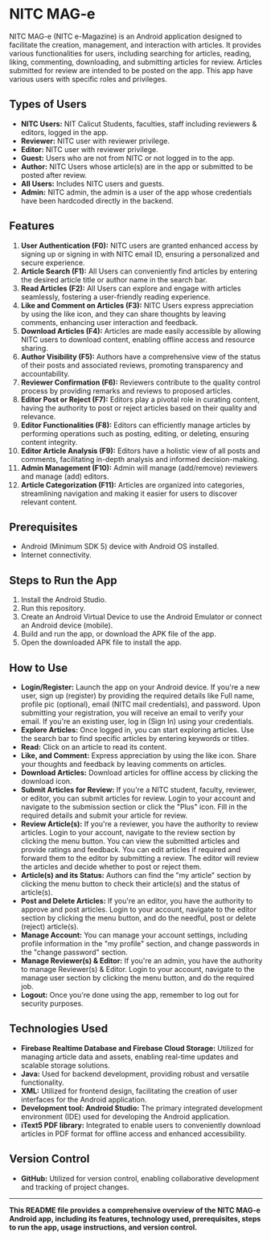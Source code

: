 # NITC MAG-e

NITC MAG-e (NITC e-Magazine) is an Android application designed to facilitate the creation, management, and interaction with articles. It provides various functionalities for users, including searching for articles, reading, liking, commenting, downloading, and submitting articles for review. Articles submitted for review are intended to be posted on the app. This app have various users with specific roles and privileges.

## Types of Users
- **NITC Users:** NIT Calicut Students, faculties, staff including reviewers & editors, logged in the app.
- **Reviewer:** NITC user with reviewer privilege.
- **Editor:** NITC user with reviewer privilege.
- **Guest:** Users who are not from NITC or not logged in to the app.
- **Author:** NITC Users whose article(s) are in the app or submitted to be posted after review.
- **All Users:** Includes NITC users and guests.
- **Admin:** NITC admin, the admin is a user of the app whose credentials have been hardcoded directly in the backend.

## Features
1. **User Authentication (F0):** NITC users are granted enhanced access by signing up or signing in with NITC email ID, ensuring a personalized and secure experience.
2. **Article Search (F1):** All Users can conveniently find articles by entering the desired article title or author name in the search bar.
3. **Read Articles (F2):** All Users can explore and engage with articles seamlessly, fostering a user-friendly reading experience.
4. **Like and Comment on Articles (F3):** NITC Users express appreciation by using the like icon, and they can share thoughts by leaving comments, enhancing user interaction and feedback.
5. **Download Articles (F4):** Articles are made easily accessible by allowing NITC users to download content, enabling offline access and resource sharing.
6. **Author Visibility (F5):** Authors have a comprehensive view of the status of their posts and associated reviews, promoting transparency and accountability.
7. **Reviewer Confirmation (F6):** Reviewers contribute to the quality control process by providing remarks and reviews to proposed articles.
8. **Editor Post or Reject (F7):** Editors play a pivotal role in curating content, having the authority to post or reject articles based on their quality and relevance.
9. **Editor Functionalities (F8):** Editors can efficiently manage articles by performing operations such as posting, editing, or deleting, ensuring content integrity.
10. **Editor Article Analysis (F9):** Editors have a holistic view of all posts and comments, facilitating in-depth analysis and informed decision-making.
11. **Admin Management (F10):** Admin will manage (add/remove) reviewers and manage (add) editors.
12. **Article Categorization (F11):** Articles are organized into categories, streamlining navigation and making it easier for users to discover relevant content.

## Prerequisites
- Android (Minimum SDK 5) device with Android OS installed.
- Internet connectivity.

## Steps to Run the App
1. Install the Android Studio.
2. Run this repository.
3. Create an Android Virtual Device to use the Android Emulator or connect an Android device (mobile).
4. Build and run the app, or download the APK file of the app.
5. Open the downloaded APK file to install the app.

## How to Use
- **Login/Register:** Launch the app on your Android device. If you're a new user, sign up (register) by providing the required details like Full name, profile pic (optional), email (NITC mail credentials), and password. Upon submitting your registration, you will receive an email to verify your email. If you're an existing user, log in (Sign In) using your credentials.
- **Explore Articles:** Once logged in, you can start exploring articles. Use the search bar to find specific articles by entering keywords or titles.
- **Read:** Click on an article to read its content.
- **Like, and Comment:** Express appreciation by using the like icon. Share your thoughts and feedback by leaving comments on articles.
- **Download Articles:** Download articles for offline access by clicking the download icon.
- **Submit Articles for Review:** If you're a NITC student, faculty, reviewer, or  editor, you can submit articles for review. Login to your account and navigate to the submission section or click the "Plus" icon. Fill in the required details and submit your article for review.
- **Review Article(s):** If you're a reviewer, you have the authority to review articles. Login to your account, navigate to the review section by clicking the menu button. You can view the submitted articles and provide ratings and feedback. You can edit articles if required and forward them to the editor by submitting a review. The editor will review the articles and decide whether to post or reject them.
- **Article(s) and its Status:** Authors can find the "my article" section by clicking the menu button to check their article(s) and the status of article(s).
- **Post and Delete Articles:** If you're an editor, you have the authority to approve and post articles. Login to your account, navigate to the editor section by clicking the menu button, and do the needful, post or delete (reject) article(s).
- **Manage Account:** You can manage your account settings, including profile information in the "my profile" section, and change passwords in the "change password" section.
- **Manage Reviewer(s) & Editor:** If you're an admin, you have the authority to manage Reviewer(s) & Editor. Login to your account, navigate to the manage user section by clicking the menu button, and do the required job.
- **Logout:** Once you're done using the app, remember to log out for security purposes.

## Technologies Used
- **Firebase Realtime Database and Firebase Cloud Storage:** Utilized for managing article data and assets, enabling real-time updates and scalable storage solutions.
- **Java:** Used for backend development, providing robust and versatile functionality.
- **XML:** Utilized for frontend design, facilitating the creation of user interfaces for the Android application.
- **Development tool: Android Studio:** The primary integrated development environment (IDE) used for developing the Android application.
- **iText5 PDF library:** Integrated to enable users to conveniently download articles in PDF format for offline access and enhanced accessibility.

## Version Control
- **GitHub:** Utilized for version control, enabling collaborative development and tracking of project changes.

---

**This README file provides a comprehensive overview of the NITC MAG-e Android app, including its features, technology used, prerequisites, steps to run the app, usage instructions, and version control.**
